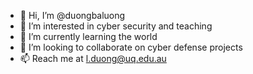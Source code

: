 - 👋 Hi, I’m @duongbaluong
- 👀 I’m interested in cyber security and teaching
- 🌱 I’m currently learning the world
- 💞️ I’m looking to collaborate on cyber defense projects
- 📫 Reach me at l.duong@uq.edu.au

<!---
duongbaluong/duongbaluong is a ✨ special ✨ repository because its `README.md` (this file) appears on your GitHub profile.
You can click the Preview link to take a look at your changes.
--->
